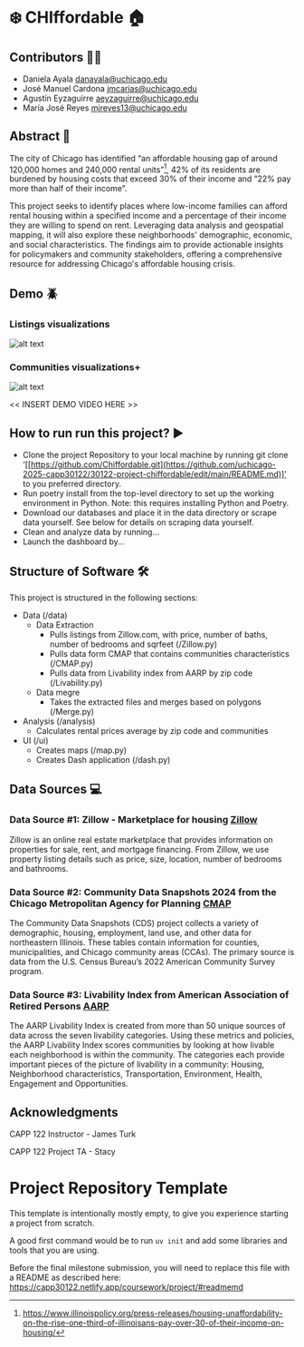 # :snowflake: CHIffordable :house:

## Contributors :couple::couple:

- Daniela Ayala <danayala@uchicago.edu>
- José Manuel Cardona <jmcarias@uchicago.edu>
- Agustín Eyzaguirre <aeyzaguirre@uchicago.edu>
- María José Reyes  <mjreyes13@uchicago.edu>

## Abstract :page_with_curl:

The city of Chicago has identified “an affordable housing gap of around 120,000 homes and 240,000 rental units”[^1], 42% of its residents are burdened by housing costs that exceed 30% of their income and “22% pay more than half of their income”. 

This project seeks to identify places where low-income families can afford rental housing within a specified income and a percentage of their income they are willing to spend on rent. Leveraging data analysis and geospatial mapping, it will also explore these neighborhoods' demographic, economic, and social characteristics. The findings aim to provide actionable insights for policymakers and community stakeholders, offering a comprehensive resource for addressing Chicago's affordable housing crisis.

## Demo :beetle:

### Listings visualizations

![alt text](https://github.com/uchicago-2025-capp30122/30122-project-chiffordable/blob/main/milestones/media/Screenshot%202025-02-23%20at%205.15.03%E2%80%AFp.m..png)


### Communities visualizations+

![alt text](https://github.com/uchicago-2025-capp30122/30122-project-chiffordable/blob/main/milestones/media/Screenshot%202025-02-23%20at%205.14.03%E2%80%AFp.m..png)


<< INSERT DEMO VIDEO HERE >>

## How to run run this project? :arrow_forward:

- Clone the project Repository to your local machine by running git clone ‘[[https://github.com/Chiffordable.git](https://github.com/uchicago-2025-capp30122/30122-project-chiffordable/edit/main/README.md)]’ to you preferred directory.
- Run poetry install from the top-level directory to set up the working environment in Python. Note: this requires installing Python and Poetry.
- Download our databases and place it in the data directory or scrape data yourself. See below for details on scraping data yourself.
- Clean and analyze data by running...
- Launch the dashboard by...

## Structure of Software :hammer_and_wrench:
This project is structured in the following sections:

- Data (/data)
  - Data Extraction
    - Pulls listings from Zillow.com, with price, number of baths, number of bedrooms and sqrfeet (/Zillow.py)
    - Pulls data form CMAP that contains communities characteristics (/CMAP.py)
    - Pulls data from Livability index from AARP by zip code (/Livability.py)
  - Data megre
    - Takes the extracted files and merges based on polygons (/Merge.py) 
- Analysis (/analysis)
  - Calculates rental prices average by zip code and communities
- UI (/ui)
  - Creates maps (/map.py)
  - Creates Dash application (/dash.py)
 
  


## Data Sources :computer:

### Data Source #1: Zillow - Marketplace for housing [Zillow](https://www.zillow.com/chicago-il/rent-houses/?searchQueryState=%7B%22pagination%22%3A%7B%7D%2C%22isMapVisible%22%3Atrue%2C%22mapBounds%22%3A%7B%22west%22%3A-88.2828080184946%2C%22east%22%3A-87.06057901458836%2C%22south%22%3A41.559915483636956%2C%22north%22%3A42.17860982259146%7D%2C%22regionSelection%22%3A%5B%7B%22regionId%22%3A17426%2C%22regionType%22%3A6%7D%5D%2C%22filterState%22%3A%7B%22sort%22%3A%7B%22value%22%3A%22priorityscore%22%7D%2C%22fr%22%3A%7B%22value%22%3Atrue%7D%2C%22fsba%22%3A%7B%22value%22%3Afalse%7D%2C%22fsbo%22%3A%7B%22value%22%3Afalse%7D%2C%22nc%22%3A%7B%22value%22%3Afalse%7D%2C%22cmsn%22%3A%7B%22value%22%3Afalse%7D%2C%22auc%22%3A%7B%22value%22%3Afalse%7D%2C%22fore%22%3A%7B%22value%22%3Afalse%7D%2C%22tow%22%3A%7B%22value%22%3Afalse%7D%2C%22mf%22%3A%7B%22value%22%3Afalse%7D%2C%22con%22%3A%7B%22value%22%3Afalse%7D%2C%22land%22%3A%7B%22value%22%3Afalse%7D%2C%22apa%22%3A%7B%22value%22%3Afalse%7D%2C%22manu%22%3A%7B%22value%22%3Afalse%7D%2C%22apco%22%3A%7B%22value%22%3Afalse%7D%7D%2C%22isListVisible%22%3Atrue%7D)

Zillow is an online real estate marketplace that provides information on properties for sale, rent, and mortgage financing. From Zillow, we use property listing details such as price, size, location, number of bedrooms and bathrooms.

### Data Source #2: Community Data Snapshots 2024 from the Chicago Metropolitan Agency for Planning [CMAP](https://datahub.cmap.illinois.gov/datasets/CMAPGIS::community-data-snapshots-2024/explore?layer=0)

The Community Data Snapshots (CDS) project collects a variety of demographic, housing, employment, land use, and other data for northeastern Illinois. These tables contain information for counties, municipalities, and Chicago community areas (CCAs). The primary source is data from the U.S. Census Bureau’s 2022 American Community Survey program.

### Data Source #3: Livability Index from American Association of Retired Persons [AARP](https://livabilityindex.aarp.org/search/Chicago,%20Illinois,%20United%20States)

The AARP Livability Index is created from more than 50 unique sources of data across the seven livability categories. Using these metrics and policies, the AARP Livability Index scores communities by looking at how livable each neighborhood is within the community. The categories each provide important pieces of the picture of livability in a community: Housing, Neighborhood characteristics, Transportation, Environment, Health, Engagement and Opportunities.



## Acknowledgments

CAPP 122 Instructor - James Turk

CAPP 122 Project TA - Stacy

[^1]: https://www.illinoispolicy.org/press-releases/housing-unaffordability-on-the-rise-one-third-of-illinoisans-pay-over-30-of-their-income-on-housing/

# Project Repository Template

This template is intentionally mostly empty, to give you experience starting a project from scratch.

A good first command would be to run `uv init` and add some libraries and tools that you are using.

Before the final milestone submission, you will need to replace this file with a README as described here: https://capp30122.netlify.app/coursework/project/#readmemd

